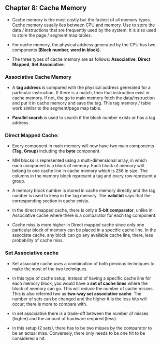 ## Chapter 8: Cache Memory

- Cache memory is the most costly but the fastest of all memory types. Cache memory usually lies between CPU and memory. Use to store the data / instructions that are frequently used by the system. It is also used to store the page / segment map tables. 

- For cache memory, the physical address generated by the CPU has two components __(Block number, word in block)__. 


- The three types of cache memory are as follows: __Associative__, __Direct Mapped__, __Set Associative__.

### Associative Cache Memory

- A __tag address__ is compared with the physical address generated for a particular instruction. If there is a match, then that instruction exist in cache memory. If not, the go to main memory fetch the data/instruction and put it in cache memory and save the tag. This tag memory / table work similar to the segment/page map table.

- __Parallel search__ is used to search if the block number exists or has a tag address.

### Direct Mapped Cache:

- Every component in main memory will now have two main components __(Tag, Group)__ including the __byte__ component.

- MM blocks is represented using a multi-dimensional array, in which each component is a block of memory. Each block of memory will belong to one cache line in cache memory which is 256 in size. The columns in the memory block represent a tag and every row represent a group. 

- A memory block number is stored in cache memory directly and the tag number is used to keep in the tag memory. The __valid bit__ says that the corresponding section in cache exists. 

- In the direct mapped cache, there is only a __5-bit comparator__, unlike in Associative cache where there is a comparator for each tag component. 

- Cache miss is more higher in Direct mapped cache since only one particular block of memory can be placed in a specific cache line. In the associate cache, any block can go any available cache line, there, less probability of cache miss. 

### Set Associative cache

- Set associate cache uses a combination of both previous techniques to make the most of the two techniques. 

- In this type of cache setup, instead of having a specific cache line for each memory block, you would have a __set of cache lines__ where the block of memory can go. This will reduce the number of cache misses. This is also referred two as __two-way set associative cache__. The number of sets can be changed and the higher it is the less hits will occur; there is more to compare with.

- In set associative there is a trade-off between the number of misses (higher) and the amount of hardware required (less).

- In this setup (2 sets), there has to be two misses by the comparator to be an actual miss. Conversely, there only needs to be one hit to be considered a hit. 
